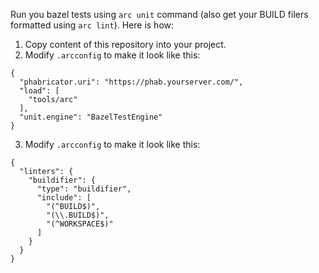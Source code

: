 Run you bazel tests using `arc unit` command (also get your BUILD filers formatted using `arc lint`). Here is how:

1. Copy content of this repository into your project.
2. Modify `.arcconfig` to make it look like this:
```
{
  "phabricator.uri": "https://phab.yourserver.com/",
  "load": [
    "tools/arc"
  ],
  "unit.engine": "BazelTestEngine"
}
```
3. Modify `.arcconfig` to make it look like this:
```
{
  "linters": {
    "buildifier": {
      "type": "buildifier",
      "include": [
        "(^BUILD$)",
        "(\\.BUILD$)",
        "(^WORKSPACE$)"
      ]
    }
  }
}
```

